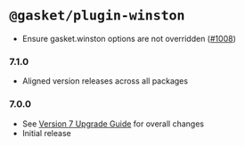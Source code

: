 # `@gasket/plugin-winston`

- Ensure gasket.winston options are not overridden ([#1008])

### 7.1.0

- Aligned version releases across all packages

### 7.0.0

- See [Version 7 Upgrade Guide] for overall changes
- Initial release


[Version 7 Upgrade Guide]: /docs/upgrade-to-7.md
[#1008]: https://github.com/godaddy/gasket/pull/1008

